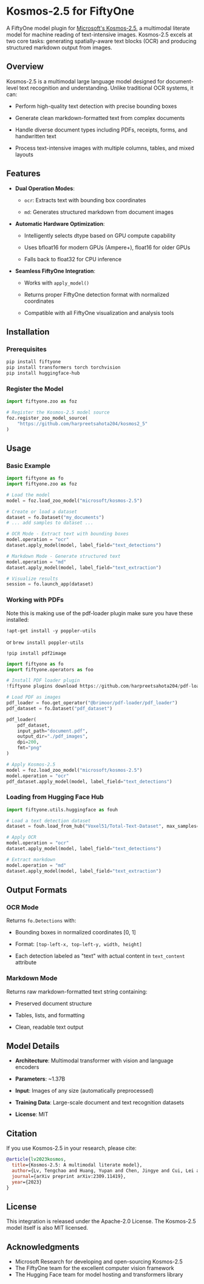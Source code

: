 # Kosmos-2.5 for FiftyOne

A FiftyOne model plugin for [Microsoft's Kosmos-2.5](https://huggingface.co/microsoft/kosmos-2.5), a multimodal literate model for machine reading of text-intensive images. Kosmos-2.5 excels at two core tasks: generating spatially-aware text blocks (OCR) and producing structured markdown output from images.

## Overview

Kosmos-2.5 is a multimodal large language model designed for document-level text recognition and understanding. Unlike traditional OCR systems, it can:

- Perform high-quality text detection with precise bounding boxes

- Generate clean markdown-formatted text from complex documents

- Handle diverse document types including PDFs, receipts, forms, and handwritten text

- Process text-intensive images with multiple columns, tables, and mixed layouts

## Features

- **Dual Operation Modes**:

  - `ocr`: Extracts text with bounding box coordinates

  - `md`: Generates structured markdown from document images
  
- **Automatic Hardware Optimization**:

  - Intelligently selects dtype based on GPU compute capability

  - Uses bfloat16 for modern GPUs (Ampere+), float16 for older GPUs

  - Falls back to float32 for CPU inference

- **Seamless FiftyOne Integration**:

  - Works with `apply_model()`

  - Returns proper FiftyOne detection format with normalized coordinates

  - Compatible with all FiftyOne visualization and analysis tools

## Installation

### Prerequisites

```bash
pip install fiftyone
pip install transformers torch torchvision
pip install huggingface-hub
```

### Register the Model

```python
import fiftyone.zoo as foz

# Register the Kosmos-2.5 model source
foz.register_zoo_model_source(
    "https://github.com/harpreetsahota204/kosmos2_5"
)
```

## Usage

### Basic Example

```python
import fiftyone as fo
import fiftyone.zoo as foz

# Load the model
model = foz.load_zoo_model("microsoft/kosmos-2.5")

# Create or load a dataset
dataset = fo.Dataset("my_documents")
# ... add samples to dataset ...

# OCR Mode - Extract text with bounding boxes
model.operation = "ocr"
dataset.apply_model(model, label_field="text_detections")

# Markdown Mode - Generate structured text
model.operation = "md"
dataset.apply_model(model, label_field="text_extraction")

# Visualize results
session = fo.launch_app(dataset)
```

### Working with PDFs

Note this is making use of the pdf-loader plugin make sure you have these installed:

`!apt-get install -y poppler-utils`

or `brew install poppler-utils`

`!pip install pdf2image`

```python
import fiftyone as fo
import fiftyone.operators as foo

# Install PDF loader plugin
!fiftyone plugins download https://github.com/harpreetsahota204/pdf-loader --overwrite

# Load PDF as images
pdf_loader = foo.get_operator("@brimoor/pdf-loader/pdf_loader")
pdf_dataset = fo.Dataset("pdf_dataset")

pdf_loader(
    pdf_dataset,
    input_path="document.pdf",
    output_dir="./pdf_images",
    dpi=200,
    fmt="png"
)

# Apply Kosmos-2.5
model = foz.load_zoo_model("microsoft/kosmos-2.5")
model.operation = "ocr"
pdf_dataset.apply_model(model, label_field="text_detections")
```

### Loading from Hugging Face Hub

```python
import fiftyone.utils.huggingface as fouh

# Load a text detection dataset
dataset = fouh.load_from_hub("Voxel51/Total-Text-Dataset", max_samples=10)

# Apply OCR
model.operation = "ocr"
dataset.apply_model(model, label_field="text_detections")

# Extract markdown
model.operation = "md"
dataset.apply_model(model, label_field="text_extraction")
```

## Output Formats

### OCR Mode

Returns `fo.Detections` with:

- Bounding boxes in normalized coordinates [0, 1]

- Format: `[top-left-x, top-left-y, width, height]`

- Each detection labeled as "text" with actual content in `text_content` attribute

### Markdown Mode

Returns raw markdown-formatted text string containing:

- Preserved document structure

- Tables, lists, and formatting

- Clean, readable text output

## Model Details

- **Architecture**: Multimodal transformer with vision and language encoders

- **Parameters**: ~1.37B

- **Input**: Images of any size (automatically preprocessed)

- **Training Data**: Large-scale document and text recognition datasets

- **License**: MIT

## Citation

If you use Kosmos-2.5 in your research, please cite:

```bibtex
@article{lv2023kosmos,
  title={Kosmos-2.5: A multimodal literate model},
  author={Lv, Tengchao and Huang, Yupan and Chen, Jingye and Cui, Lei and Ma, Shuming and Chang, Yaoyao and Huang, Shaohan and Wang, Wenhui and Dong, Li and Luo, Weiyao and others},
  journal={arXiv preprint arXiv:2309.11419},
  year={2023}
}

```

## License

This integration is released under the Apache-2.0 License. The Kosmos-2.5 model itself is also MIT licensed.

## Acknowledgments

- Microsoft Research for developing and open-sourcing Kosmos-2.5
- The FiftyOne team for the excellent computer vision framework
- The Hugging Face team for model hosting and transformers library